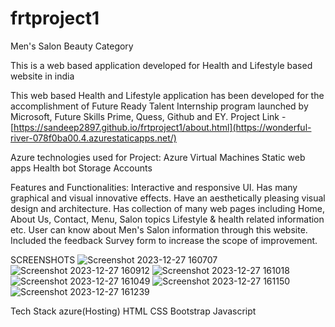# frtproject1

Men's Salon Beauty Category

This is a web based application developed for Health and Lifestyle based website in india

This web based Health and Lifestyle application has been developed for the accomplishment of Future Ready Talent Internship program launched by Microsoft, Future Skills Prime, Quess, Github and EY.
Project Link - [https://sandeep2897.github.io/frtproject1/about.html](https://wonderful-river-078f0ba00.4.azurestaticapps.net/)

Azure technologies used for Project:
Azure Virtual Machines
Static web apps
Health bot
Storage Accounts

Features and Functionalities:
Interactive and responsive UI.
Has many graphical and visual innovative effects.
Have an aesthetically pleasing visual design and architecture.
Has collection of many web pages including Home, About Us, Contact, Menu, Salon topics Lifestyle & health related information etc.
User can know about Men's Salon information through this website.
Included the feedback Survey form to increase the scope of improvement.

SCREENSHOTS
![Screenshot 2023-12-27 160707](https://github.com/sandeep2897/frtproject1/assets/149227470/884521a9-26a3-486e-9ef2-7d6a9e2f12b8)
![Screenshot 2023-12-27 160912](https://github.com/sandeep2897/frtproject1/assets/149227470/0e648fb2-adf6-42f6-b526-1526125edf68)
![Screenshot 2023-12-27 161018](https://github.com/sandeep2897/frtproject1/assets/149227470/daf49854-a4f0-4672-b237-3b4dbe8c0a2a)
![Screenshot 2023-12-27 161049](https://github.com/sandeep2897/frtproject1/assets/149227470/429e75d0-6a48-4a61-91dd-6b4e20c081cf)
![Screenshot 2023-12-27 161150](https://github.com/sandeep2897/frtproject1/assets/149227470/31e929f2-f895-49e2-9a65-d2d89825d195)
![Screenshot 2023-12-27 161239](https://github.com/sandeep2897/frtproject1/assets/149227470/6f73f39e-cb0d-4c91-9dca-371d08c86d13)

Tech Stack 
azure(Hosting)
HTML
CSS
Bootstrap
Javascript
